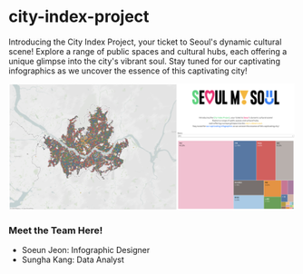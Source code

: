# city-index-project
Introducing the City Index Project, your ticket to Seoul's dynamic cultural scene! Explore a range of public spaces and cultural hubs, each offering a unique glimpse into the city's vibrant soul. Stay tuned for our captivating infographics as we uncover the essence of this captivating city!

<p align="center">
  <img src="dataviz.png" width="700" title="sneakpeek">
</p>

### Meet the Team Here!
- Soeun Jeon: Infographic Designer
- Sungha Kang: Data Analyst
